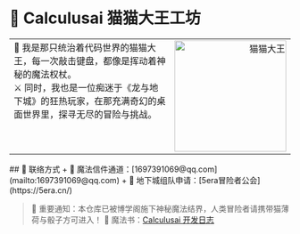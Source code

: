 # 🐾 Calculusai 猫猫大王工坊

<table style="border: none; border-collapse: collapse;">
  <tr style="border: none;">
    <td style="border: none; vertical-align: top;">
      👑 我是那只统治着代码世界的猫猫大王，每一次敲击键盘，都像是挥动着神秘的魔法权杖。<br>
      ⚔️ 同时，我也是一位痴迷于《龙与地下城》的狂热玩家，在那充满奇幻的桌面世界里，探寻无尽的冒险与挑战。
    </td>
    <td style="border: none; text-align: right;">
      <img src="https://images.hoshinoai.xin/icon/web.webp" alt="猫猫大王" width="200">
    </td>
  </tr>
</table>
## 📮 联络方式
+ 📧 魔法信件通道：[1697391069@qq.com](mailto:1697391069@qq.com)
+ 🎲 地下城组队申请：[5era冒险者公会](https://5era.cn/)

> 🦉 重要通知：本仓库已被博学阁施下神秘魔法结界，人类冒险者请携带猫薄荷与骰子方可进入！
> 📜 魔法书：[Calculusai 开发日志](https://github.com/Calculusai/NewH.AiWeb)    

<!--
**Calculusai/Calculusai** is a ✨ _special_ ✨ repository because its `README.md` (this file) appears on your GitHub profile.

Here are some ideas to get you started:

- 🔭 I’m currently working on ...
- 🌱 I’m currently learning ...
- 👯 I’m looking to collaborate on ...
- 🤔 I’m looking for help with ...
- 💬 Ask me about ...
- 📫 How to reach me: ...
- 😄 Pronouns: ...
- ⚡ Fun fact: ...
-->
